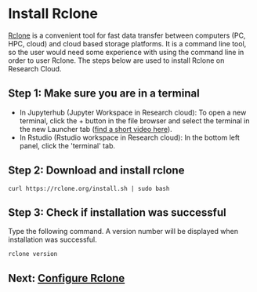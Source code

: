 # Install Rclone

[Rclone](https://rclone.org/) is a convenient tool for fast data transfer between computers (PC, HPC, cloud) and cloud based storage platforms. 
It is a command line tool, so the user would need some experience with using the command line in order to user Rclone. The steps below are used to install Rclone on Research Cloud.

## Step 1: Make sure you are in a terminal
- In Jupyterhub (Jupyter Workspace in Research cloud): 
  To open a new terminal, click the + button in the file browser and select the terminal in the new Launcher tab
  ([find a short video here](https://jupyterlab.readthedocs.io/en/stable/user/terminal.html)).
- In Rstudio (Rstudio workspace in Research cloud):
  In the bottom left panel, click the 'terminal' tab.

## Step 2: Download and install rclone

`curl https://rclone.org/install.sh | sudo bash`

## Step 3: Check if installation was successful

Type the following command. A version number will be displayed when installation was successful.

```
rclone version
```


## Next: [Configure Rclone](config-rclone.md)
